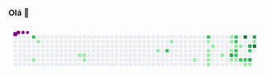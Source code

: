 ### Olá 👋

<!--
**WendellAngello/WendellAngello** is a ✨ _special_ ✨ repository because its `README.md` (this file) appears on your GitHub profile.

- 🌱 Estudando Java
- 📫 e-mail: wendellvangelo@gmail.com

<div style="display: inline_block"><br>
  <img align="center" alt="Rafa-Js" height="30" width="40" src="https://raw.githubusercontent.com/devicons/devicon/master/icons/javascript/javascript-plain.svg">
  <img align="center" alt="Rafa-HTML" height="30" width="40" src="https://raw.githubusercontent.com/devicons/devicon/master/icons/html5/html5-original.svg">
  <img align="center" alt="Rafa-CSS" height="30" width="40" src="https://raw.githubusercontent.com/devicons/devicon/master/icons/css3/css3-original.svg">
  <img align="right" alt="Rafa-pic" height="150" style="border-radius:50px;" src="https://media.discordapp.net/attachments/639956127056134178/890373478988013628/Publicacoes_Instagram_1_1.png?width=676&height=676">
</div>


<div> 
  <a href="https://instagram.com/rafaballerini" target="_blank"><img src="https://img.shields.io/badge/-Instagram-%23E4405F?style=for-the-badge&logo=instagram&logoColor=white" target="_blank"></a>
 <a href="https://discord.gg/wagxzStdcR" target="_blank"><img src="https://img.shields.io/badge/Discord-7289DA?style=for-the-badge&logo=discord&logoColor=white" target="_blank"></a> 
  <a href = "mailto:contatorafaballerini@gmail.com"><img src="https://img.shields.io/badge/-Gmail-%23333?style=for-the-badge&logo=gmail&logoColor=white" target="_blank"></a>
  <a href="https://www.linkedin.com/in/rafaella-ballerini-45875016a" target="_blank"><img src="https://img.shields.io/badge/-LinkedIn-%230077B5?style=for-the-badge&logo=linkedin&logoColor=white" target="_blank"></a> 
  </div>
  
-->

<svg viewBox="-16 -32 880 192" width="880" height="192" xmlns="http://www.w3.org/2000/svg"><desc>Generated with https://github.com/Platane/snk</desc><style>@keyframes c0{58.35%{fill:var(--c2)}58.37%,to{fill:var(--ce)}}@keyframes c1{4.09%{fill:var(--c1)}4.11%,to{fill:var(--ce)}}@keyframes c2{2.38%{fill:var(--c1)}2.4%,to{fill:var(--ce)}}@keyframes c3{8.52%{fill:var(--c1)}8.54%,to{fill:var(--ce)}}@keyframes c4{8.18%{fill:var(--c1)}8.2%,to{fill:var(--ce)}}@keyframes c5{7.84%{fill:var(--c1)}7.86%,to{fill:var(--ce)}}@keyframes c6{14.67%{fill:var(--c1)}14.69%,to{fill:var(--ce)}}@keyframes c7{47.43%{fill:var(--c2)}47.45%,to{fill:var(--ce)}}@keyframes c8{16.37%{fill:var(--c1)}16.39%,to{fill:var(--ce)}}@keyframes c9{22.86%{fill:var(--c1)}22.88%,to{fill:var(--ce)}}@keyframes ca{43.33%{fill:var(--c2)}43.35%,to{fill:var(--ce)}}@keyframes cb{19.1%{fill:var(--c1)}19.12%,to{fill:var(--ce)}}@keyframes cc{20.47%{fill:var(--c1)}20.49%,to{fill:var(--ce)}}@keyframes cd{20.81%{fill:var(--c1)}20.83%,to{fill:var(--ce)}}@keyframes ce{21.15%{fill:var(--c1)}21.17%,to{fill:var(--ce)}}@keyframes cf{21.49%{fill:var(--c1)}21.51%,to{fill:var(--ce)}}@keyframes cg{19.79%{fill:var(--c1)}19.81%,to{fill:var(--ce)}}@keyframes ch{25.25%{fill:var(--c1)}25.27%,to{fill:var(--ce)}}@keyframes ci{35.48%{fill:var(--c1)}35.5%,to{fill:var(--ce)}}@keyframes cj{35.14%{fill:var(--c1)}35.16%,to{fill:var(--ce)}}@keyframes ck{26.27%{fill:var(--c1)}26.29%,to{fill:var(--ce)}}@keyframes cl{74.39%{fill:var(--c3)}74.41%,to{fill:var(--ce)}}@keyframes cm{33.1%{fill:var(--c1)}33.12%,to{fill:var(--ce)}}@keyframes cn{35.83%{fill:var(--c2)}35.85%,to{fill:var(--ce)}}@keyframes co{36.17%{fill:var(--c2)}36.19%,to{fill:var(--ce)}}@keyframes cp{26.95%{fill:var(--c1)}26.97%,to{fill:var(--ce)}}@keyframes cq{36.85%{fill:var(--c2)}36.87%,to{fill:var(--ce)}}@keyframes cr{37.19%{fill:var(--c2)}37.21%,to{fill:var(--ce)}}@keyframes cs{32.75%{fill:var(--c1)}32.77%,to{fill:var(--ce)}}@keyframes ct{27.29%{fill:var(--c1)}27.31%,to{fill:var(--ce)}}@keyframes cu{37.87%{fill:var(--c2)}37.89%,to{fill:var(--ce)}}@keyframes cv{79.51%{fill:var(--c4)}79.53%,to{fill:var(--ce)}}@keyframes cw{38.22%{fill:var(--c2)}38.24%,to{fill:var(--ce)}}@keyframes cx{31.73%{fill:var(--c1)}31.75%,to{fill:var(--ce)}}@keyframes cy{77.81%{fill:var(--c3)}77.83%,to{fill:var(--ce)}}@keyframes cz{39.24%{fill:var(--c2)}39.26%,to{fill:var(--ce)}}@keyframes c10{76.1%{fill:var(--c3)}76.12%,to{fill:var(--ce)}}@keyframes c11{31.39%{fill:var(--c1)}31.41%,to{fill:var(--ce)}}@keyframes c12{78.83%{fill:var(--c3)}78.85%,to{fill:var(--ce)}}@keyframes c13{28.66%{fill:var(--c1)}28.68%,to{fill:var(--ce)}}@keyframes c14{80.88%{fill:var(--c4)}80.9%,to{fill:var(--ce)}}@keyframes u0{2.38%{transform:scale(0,1)}2.4%,4.09%{transform:scale(.04,1)}4.11%,7.84%{transform:scale(.08,1)}7.86%,8.18%{transform:scale(.12,1)}8.2%,8.52%{transform:scale(.16,1)}14.67%,8.54%{transform:scale(.2,1)}14.69%,16.37%{transform:scale(.24,1)}16.39%,19.1%{transform:scale(.28,1)}19.12%,19.79%{transform:scale(.32,1)}19.81%,20.47%{transform:scale(.36,1)}20.49%,20.81%{transform:scale(.4,1)}20.83%,21.15%{transform:scale(.44,1)}21.17%,21.49%{transform:scale(.48,1)}21.51%,22.86%{transform:scale(.52,1)}22.88%,25.25%{transform:scale(.56,1)}25.27%,26.27%{transform:scale(.6,1)}26.29%,26.95%{transform:scale(.64,1)}26.97%,27.29%{transform:scale(.68,1)}27.31%,28.66%{transform:scale(.72,1)}28.68%,31.39%{transform:scale(.76,1)}31.41%,31.73%{transform:scale(.8,1)}31.75%,32.75%{transform:scale(.84,1)}32.77%,33.1%{transform:scale(.88,1)}33.12%,35.14%{transform:scale(.92,1)}35.16%,35.48%{transform:scale(.96,1)}35.5%,to{transform:scale(1,1)}}@keyframes u1{35.83%{transform:scale(0,1)}35.85%,36.17%{transform:scale(.1,1)}36.19%,36.85%{transform:scale(.2,1)}36.87%,37.19%{transform:scale(.3,1)}37.21%,37.87%{transform:scale(.4,1)}37.89%,38.22%{transform:scale(.5,1)}38.24%,39.24%{transform:scale(.6,1)}39.26%,43.33%{transform:scale(.7,1)}43.35%,47.43%{transform:scale(.8,1)}47.45%,58.35%{transform:scale(.9,1)}58.37%,to{transform:scale(1,1)}}@keyframes u2{74.39%{transform:scale(0,1)}74.41%,76.1%{transform:scale(.25,1)}76.12%,77.81%{transform:scale(.5,1)}77.83%,78.83%{transform:scale(.75,1)}78.85%,to{transform:scale(1,1)}}@keyframes u3{79.51%{transform:scale(0,1)}79.53%,80.88%{transform:scale(.5,1)}80.9%,to{transform:scale(1,1)}}@keyframes s0{0%,99.66%{transform:translate(0,-16px)}.34%{transform:translate(0,0)}1.37%{transform:translate(48px,0)}1.71%{transform:translate(48px,16px)}2.39%,97.27%{transform:translate(80px,16px)}2.73%{transform:translate(80px,32px)}3.07%{transform:translate(64px,32px)}4.1%{transform:translate(64px,80px)}7.85%{transform:translate(240px,80px)}8.19%{transform:translate(240px,64px)}8.53%{transform:translate(224px,64px)}8.87%{transform:translate(224px,48px)}15.02%,47.78%{transform:translate(512px,48px)}15.36%{transform:translate(512px,32px)}16.04%{transform:translate(544px,32px)}16.38%{transform:translate(544px,16px)}19.45%{transform:translate(688px,16px)}19.8%{transform:translate(688px,32px)}20.14%{transform:translate(672px,32px)}21.5%{transform:translate(672px,96px)}21.84%{transform:translate(656px,96px)}22.18%{transform:translate(656px,80px)}22.87%{transform:translate(624px,80px)}23.21%{transform:translate(624px,64px)}25.6%{transform:translate(736px,64px)}25.94%,34.13%{transform:translate(736px,48px)}26.28%,34.47%{transform:translate(752px,48px)}26.62%{transform:translate(752px,32px)}27.65%{transform:translate(800px,32px)}27.99%,40.27%,79.86%{transform:translate(800px,16px)}29.01%{transform:translate(848px,16px)}29.69%{transform:translate(848px,48px)}30.03%,77.13%{transform:translate(832px,48px)}31.06%{transform:translate(832px,96px)}32.42%{transform:translate(768px,96px)}32.76%{transform:translate(768px,80px)}33.45%{transform:translate(736px,80px)}35.49%{transform:translate(752px,0)}35.84%{transform:translate(768px,0)}37.2%{transform:translate(768px,64px)}37.54%{transform:translate(784px,64px)}37.88%{transform:translate(784px,80px)}38.23%{transform:translate(800px,80px)}38.57%{transform:translate(800px,64px)}38.91%,75.77%{transform:translate(816px,64px)}39.25%,77.47%{transform:translate(816px,48px)}39.59%{transform:translate(800px,48px)}40.61%{transform:translate(784px,16px)}40.96%{transform:translate(784px,0)}46.42%{transform:translate(528px,0)}47.44%{transform:translate(528px,48px)}48.81%{transform:translate(512px,0)}58.36%,97.95%{transform:translate(64px,0)}58.7%{transform:translate(64px,16px)}73.38%{transform:translate(752px,16px)}74.4%{transform:translate(752px,64px)}76.11%{transform:translate(816px,80px)}76.45%{transform:translate(832px,80px)}78.16%{transform:translate(816px,16px)}78.5%,80.55%{transform:translate(832px,16px)}78.84%{transform:translate(832px,0)}79.52%{transform:translate(800px,0)}80.89%{transform:translate(832px,32px)}95.22%{transform:translate(160px,32px)}95.56%{transform:translate(160px,16px)}97.61%{transform:translate(80px,0)}98.29%{transform:translate(64px,-16px)}}@keyframes s1{0%,99.66%{transform:translate(16px,-16px)}.34%{transform:translate(0,-16px)}.68%{transform:translate(0,0)}1.71%{transform:translate(48px,0)}2.05%{transform:translate(48px,16px)}2.73%,97.61%{transform:translate(80px,16px)}3.07%{transform:translate(80px,32px)}3.41%{transform:translate(64px,32px)}4.44%{transform:translate(64px,80px)}8.19%{transform:translate(240px,80px)}8.53%{transform:translate(240px,64px)}8.87%{transform:translate(224px,64px)}9.22%{transform:translate(224px,48px)}15.36%,48.12%{transform:translate(512px,48px)}15.7%{transform:translate(512px,32px)}16.38%{transform:translate(544px,32px)}16.72%{transform:translate(544px,16px)}19.8%{transform:translate(688px,16px)}20.14%{transform:translate(688px,32px)}20.48%{transform:translate(672px,32px)}21.84%{transform:translate(672px,96px)}22.18%{transform:translate(656px,96px)}22.53%{transform:translate(656px,80px)}23.21%{transform:translate(624px,80px)}23.55%{transform:translate(624px,64px)}25.94%{transform:translate(736px,64px)}26.28%,34.47%{transform:translate(736px,48px)}26.62%,34.81%{transform:translate(752px,48px)}26.96%{transform:translate(752px,32px)}27.99%{transform:translate(800px,32px)}28.33%,40.61%,80.2%{transform:translate(800px,16px)}29.35%{transform:translate(848px,16px)}30.03%{transform:translate(848px,48px)}30.38%,77.47%{transform:translate(832px,48px)}31.4%{transform:translate(832px,96px)}32.76%{transform:translate(768px,96px)}33.11%{transform:translate(768px,80px)}33.79%{transform:translate(736px,80px)}35.84%{transform:translate(752px,0)}36.18%{transform:translate(768px,0)}37.54%{transform:translate(768px,64px)}37.88%{transform:translate(784px,64px)}38.23%{transform:translate(784px,80px)}38.57%{transform:translate(800px,80px)}38.91%{transform:translate(800px,64px)}39.25%,76.11%{transform:translate(816px,64px)}39.59%,77.82%{transform:translate(816px,48px)}39.93%{transform:translate(800px,48px)}40.96%{transform:translate(784px,16px)}41.3%{transform:translate(784px,0)}46.76%{transform:translate(528px,0)}47.78%{transform:translate(528px,48px)}49.15%{transform:translate(512px,0)}58.7%,98.29%{transform:translate(64px,0)}59.04%{transform:translate(64px,16px)}73.72%{transform:translate(752px,16px)}74.74%{transform:translate(752px,64px)}76.45%{transform:translate(816px,80px)}76.79%{transform:translate(832px,80px)}78.5%{transform:translate(816px,16px)}78.84%,80.89%{transform:translate(832px,16px)}79.18%{transform:translate(832px,0)}79.86%{transform:translate(800px,0)}81.23%{transform:translate(832px,32px)}95.56%{transform:translate(160px,32px)}95.9%{transform:translate(160px,16px)}97.95%{transform:translate(80px,0)}98.63%{transform:translate(64px,-16px)}}@keyframes s2{0%,99.66%{transform:translate(32px,-16px)}.68%{transform:translate(0,-16px)}1.02%{transform:translate(0,0)}2.05%{transform:translate(48px,0)}2.39%{transform:translate(48px,16px)}3.07%,97.95%{transform:translate(80px,16px)}3.41%{transform:translate(80px,32px)}3.75%{transform:translate(64px,32px)}4.78%{transform:translate(64px,80px)}8.53%{transform:translate(240px,80px)}8.87%{transform:translate(240px,64px)}9.22%{transform:translate(224px,64px)}9.56%{transform:translate(224px,48px)}15.7%,48.46%{transform:translate(512px,48px)}16.04%{transform:translate(512px,32px)}16.72%{transform:translate(544px,32px)}17.06%{transform:translate(544px,16px)}20.14%{transform:translate(688px,16px)}20.48%{transform:translate(688px,32px)}20.82%{transform:translate(672px,32px)}22.18%{transform:translate(672px,96px)}22.53%{transform:translate(656px,96px)}22.87%{transform:translate(656px,80px)}23.55%{transform:translate(624px,80px)}23.89%{transform:translate(624px,64px)}26.28%{transform:translate(736px,64px)}26.62%,34.81%{transform:translate(736px,48px)}26.96%,35.15%{transform:translate(752px,48px)}27.3%{transform:translate(752px,32px)}28.33%{transform:translate(800px,32px)}28.67%,40.96%,80.55%{transform:translate(800px,16px)}29.69%{transform:translate(848px,16px)}30.38%{transform:translate(848px,48px)}30.72%,77.82%{transform:translate(832px,48px)}31.74%{transform:translate(832px,96px)}33.11%{transform:translate(768px,96px)}33.45%{transform:translate(768px,80px)}34.13%{transform:translate(736px,80px)}36.18%{transform:translate(752px,0)}36.52%{transform:translate(768px,0)}37.88%{transform:translate(768px,64px)}38.23%{transform:translate(784px,64px)}38.57%{transform:translate(784px,80px)}38.91%{transform:translate(800px,80px)}39.25%{transform:translate(800px,64px)}39.59%,76.45%{transform:translate(816px,64px)}39.93%,78.16%{transform:translate(816px,48px)}40.27%{transform:translate(800px,48px)}41.3%{transform:translate(784px,16px)}41.64%{transform:translate(784px,0)}47.1%{transform:translate(528px,0)}48.12%{transform:translate(528px,48px)}49.49%{transform:translate(512px,0)}59.04%,98.63%{transform:translate(64px,0)}59.39%{transform:translate(64px,16px)}74.06%{transform:translate(752px,16px)}75.09%{transform:translate(752px,64px)}76.79%{transform:translate(816px,80px)}77.13%{transform:translate(832px,80px)}78.84%{transform:translate(816px,16px)}79.18%,81.23%{transform:translate(832px,16px)}79.52%{transform:translate(832px,0)}80.2%{transform:translate(800px,0)}81.57%{transform:translate(832px,32px)}95.9%{transform:translate(160px,32px)}96.25%{transform:translate(160px,16px)}98.29%{transform:translate(80px,0)}98.98%{transform:translate(64px,-16px)}}@keyframes s3{0%,99.66%{transform:translate(48px,-16px)}1.02%{transform:translate(0,-16px)}1.37%{transform:translate(0,0)}2.39%{transform:translate(48px,0)}2.73%{transform:translate(48px,16px)}3.41%,98.29%{transform:translate(80px,16px)}3.75%{transform:translate(80px,32px)}4.1%{transform:translate(64px,32px)}5.12%{transform:translate(64px,80px)}8.87%{transform:translate(240px,80px)}9.22%{transform:translate(240px,64px)}9.56%{transform:translate(224px,64px)}9.9%{transform:translate(224px,48px)}16.04%,48.81%{transform:translate(512px,48px)}16.38%{transform:translate(512px,32px)}17.06%{transform:translate(544px,32px)}17.41%{transform:translate(544px,16px)}20.48%{transform:translate(688px,16px)}20.82%{transform:translate(688px,32px)}21.16%{transform:translate(672px,32px)}22.53%{transform:translate(672px,96px)}22.87%{transform:translate(656px,96px)}23.21%{transform:translate(656px,80px)}23.89%{transform:translate(624px,80px)}24.23%{transform:translate(624px,64px)}26.62%{transform:translate(736px,64px)}26.96%,35.15%{transform:translate(736px,48px)}27.3%,35.49%{transform:translate(752px,48px)}27.65%{transform:translate(752px,32px)}28.67%{transform:translate(800px,32px)}29.01%,41.3%,80.89%{transform:translate(800px,16px)}30.03%{transform:translate(848px,16px)}30.72%{transform:translate(848px,48px)}31.06%,78.16%{transform:translate(832px,48px)}32.08%{transform:translate(832px,96px)}33.45%{transform:translate(768px,96px)}33.79%{transform:translate(768px,80px)}34.47%{transform:translate(736px,80px)}36.52%{transform:translate(752px,0)}36.86%{transform:translate(768px,0)}38.23%{transform:translate(768px,64px)}38.57%{transform:translate(784px,64px)}38.91%{transform:translate(784px,80px)}39.25%{transform:translate(800px,80px)}39.59%{transform:translate(800px,64px)}39.93%,76.79%{transform:translate(816px,64px)}40.27%,78.5%{transform:translate(816px,48px)}40.61%{transform:translate(800px,48px)}41.64%{transform:translate(784px,16px)}41.98%{transform:translate(784px,0)}47.44%{transform:translate(528px,0)}48.46%{transform:translate(528px,48px)}49.83%{transform:translate(512px,0)}59.39%,98.98%{transform:translate(64px,0)}59.73%{transform:translate(64px,16px)}74.4%{transform:translate(752px,16px)}75.43%{transform:translate(752px,64px)}77.13%{transform:translate(816px,80px)}77.47%{transform:translate(832px,80px)}79.18%{transform:translate(816px,16px)}79.52%,81.57%{transform:translate(832px,16px)}79.86%{transform:translate(832px,0)}80.55%{transform:translate(800px,0)}81.91%{transform:translate(832px,32px)}96.25%{transform:translate(160px,32px)}96.59%{transform:translate(160px,16px)}98.63%{transform:translate(80px,0)}99.32%{transform:translate(64px,-16px)}}:root{--cb:#1b1f230a;--cs:purple;--ce:#ebedf0;--c0:#ebedf0;--c1:#9be9a8;--c2:#40c463;--c3:#30a14e;--c4:#216e39}@media (prefers-color-scheme:dark){:root{--cb:#1b1f230a;--cs:purple;--ce:#161b22;--c1:#01311f;--c2:#034525;--c3:#0f6d31;--c4:#00c647}}.c{shape-rendering:geometricPrecision;fill:var(--ce);stroke-width:1px;stroke:var(--cb);animation:none 29300ms linear infinite}.c.c0{fill:var(--c2);animation-name:c0}.c.c1,.c.c2,.c.c3{fill:var(--c1);animation-name:c1}.c.c2,.c.c3{animation-name:c2}.c.c3{animation-name:c3}.c.c4,.c.c5,.c.c6{fill:var(--c1);animation-name:c4}.c.c5,.c.c6{animation-name:c5}.c.c6{animation-name:c6}.c.c7{fill:var(--c2);animation-name:c7}.c.c8,.c.c9{fill:var(--c1);animation-name:c8}.c.c9{animation-name:c9}.c.ca{fill:var(--c2);animation-name:ca}.c.cb{fill:var(--c1);animation-name:cb}.c.cc,.c.cd,.c.ce{fill:var(--c1);animation-name:cc}.c.cd,.c.ce{animation-name:cd}.c.ce{animation-name:ce}.c.cf,.c.cg,.c.ch{fill:var(--c1);animation-name:cf}.c.cg,.c.ch{animation-name:cg}.c.ch{animation-name:ch}.c.ci,.c.cj,.c.ck{fill:var(--c1);animation-name:ci}.c.cj,.c.ck{animation-name:cj}.c.ck{animation-name:ck}.c.cl{fill:var(--c3);animation-name:cl}.c.cm{fill:var(--c1);animation-name:cm}.c.cn,.c.co{fill:var(--c2);animation-name:cn}.c.co{animation-name:co}.c.cp{fill:var(--c1);animation-name:cp}.c.cq,.c.cr{fill:var(--c2);animation-name:cq}.c.cr{animation-name:cr}.c.cs,.c.ct{fill:var(--c1);animation-name:cs}.c.ct{animation-name:ct}.c.cu{fill:var(--c2);animation-name:cu}.c.cv{fill:var(--c4);animation-name:cv}.c.cw{fill:var(--c2);animation-name:cw}.c.cx{fill:var(--c1);animation-name:cx}.c.cy{fill:var(--c3);animation-name:cy}.c.cz{fill:var(--c2);animation-name:cz}.c.c10{fill:var(--c3);animation-name:c10}.c.c11{fill:var(--c1);animation-name:c11}.c.c12{fill:var(--c3);animation-name:c12}.c.c13{fill:var(--c1);animation-name:c13}.c.c14{fill:var(--c4);animation-name:c14}.s,.u{animation:none linear 29300ms infinite}.u,.u.u0{transform-origin:0 0}.u{transform:scale(0,1)}.u.u0{fill:var(--c1);animation-name:u0}.u.u1{fill:var(--c2);animation-name:u1;transform-origin:517.1px 0}.u.u2{fill:var(--c3);animation-name:u2;transform-origin:723.9px 0}.u.u3{fill:var(--c4);animation-name:u3;transform-origin:806.6px 0}.s{shape-rendering:geometricPrecision;fill:var(--cs)}.s.s0{transform:translate(0,-16px);animation-name:s0}.s.s1{transform:translate(16px,-16px);animation-name:s1}.s.s2{transform:translate(32px,-16px);animation-name:s2}.s.s3{transform:translate(48px,-16px);animation-name:s3}</style><rect class="c" x="2" y="2" rx="2" ry="2" width="12" height="12"/><rect class="c" x="2" y="18" rx="2" ry="2" width="12" height="12"/><rect class="c" x="2" y="34" rx="2" ry="2" width="12" height="12"/><rect class="c" x="2" y="50" rx="2" ry="2" width="12" height="12"/><rect class="c" x="2" y="66" rx="2" ry="2" width="12" height="12"/><rect class="c" x="2" y="82" rx="2" ry="2" width="12" height="12"/><rect class="c" x="2" y="98" rx="2" ry="2" width="12" height="12"/><rect class="c" x="18" y="2" rx="2" ry="2" width="12" height="12"/><rect class="c" x="18" y="18" rx="2" ry="2" width="12" height="12"/><rect class="c" x="18" y="34" rx="2" ry="2" width="12" height="12"/><rect class="c" x="18" y="50" rx="2" ry="2" width="12" height="12"/><rect class="c" x="18" y="66" rx="2" ry="2" width="12" height="12"/><rect class="c" x="18" y="82" rx="2" ry="2" width="12" height="12"/><rect class="c" x="18" y="98" rx="2" ry="2" width="12" height="12"/><rect class="c" x="34" y="2" rx="2" ry="2" width="12" height="12"/><rect class="c" x="34" y="18" rx="2" ry="2" width="12" height="12"/><rect class="c" x="34" y="34" rx="2" ry="2" width="12" height="12"/><rect class="c" x="34" y="50" rx="2" ry="2" width="12" height="12"/><rect class="c" x="34" y="66" rx="2" ry="2" width="12" height="12"/><rect class="c" x="34" y="82" rx="2" ry="2" width="12" height="12"/><rect class="c" x="34" y="98" rx="2" ry="2" width="12" height="12"/><rect class="c" x="50" y="2" rx="2" ry="2" width="12" height="12"/><rect class="c" x="50" y="18" rx="2" ry="2" width="12" height="12"/><rect class="c" x="50" y="34" rx="2" ry="2" width="12" height="12"/><rect class="c" x="50" y="50" rx="2" ry="2" width="12" height="12"/><rect class="c" x="50" y="66" rx="2" ry="2" width="12" height="12"/><rect class="c" x="50" y="82" rx="2" ry="2" width="12" height="12"/><rect class="c" x="50" y="98" rx="2" ry="2" width="12" height="12"/><rect class="c c0" x="66" y="2" rx="2" ry="2" width="12" height="12"/><rect class="c" x="66" y="18" rx="2" ry="2" width="12" height="12"/><rect class="c" x="66" y="34" rx="2" ry="2" width="12" height="12"/><rect class="c" x="66" y="50" rx="2" ry="2" width="12" height="12"/><rect class="c" x="66" y="66" rx="2" ry="2" width="12" height="12"/><rect class="c c1" x="66" y="82" rx="2" ry="2" width="12" height="12"/><rect class="c" x="66" y="98" rx="2" ry="2" width="12" height="12"/><rect class="c" x="82" y="2" rx="2" ry="2" width="12" height="12"/><rect class="c c2" x="82" y="18" rx="2" ry="2" width="12" height="12"/><rect class="c" x="82" y="34" rx="2" ry="2" width="12" height="12"/><rect class="c" x="82" y="50" rx="2" ry="2" width="12" height="12"/><rect class="c" x="82" y="66" rx="2" ry="2" width="12" height="12"/><rect class="c" x="82" y="82" rx="2" ry="2" width="12" height="12"/><rect class="c" x="82" y="98" rx="2" ry="2" width="12" height="12"/><rect class="c" x="98" y="2" rx="2" ry="2" width="12" height="12"/><rect class="c" x="98" y="18" rx="2" ry="2" width="12" height="12"/><rect class="c" x="98" y="34" rx="2" ry="2" width="12" height="12"/><rect class="c" x="98" y="50" rx="2" ry="2" width="12" height="12"/><rect class="c" x="98" y="66" rx="2" ry="2" width="12" height="12"/><rect class="c" x="98" y="82" rx="2" ry="2" width="12" height="12"/><rect class="c" x="98" y="98" rx="2" ry="2" width="12" height="12"/><rect class="c" x="114" y="2" rx="2" ry="2" width="12" height="12"/><rect class="c" x="114" y="18" rx="2" ry="2" width="12" height="12"/><rect class="c" x="114" y="34" rx="2" ry="2" width="12" height="12"/><rect class="c" x="114" y="50" rx="2" ry="2" width="12" height="12"/><rect class="c" x="114" y="66" rx="2" ry="2" width="12" height="12"/><rect class="c" x="114" y="82" rx="2" ry="2" width="12" height="12"/><rect class="c" x="114" y="98" rx="2" ry="2" width="12" height="12"/><rect class="c" x="130" y="2" rx="2" ry="2" width="12" height="12"/><rect class="c" x="130" y="18" rx="2" ry="2" width="12" height="12"/><rect class="c" x="130" y="34" rx="2" ry="2" width="12" height="12"/><rect class="c" x="130" y="50" rx="2" ry="2" width="12" height="12"/><rect class="c" x="130" y="66" rx="2" ry="2" width="12" height="12"/><rect class="c" x="130" y="82" rx="2" ry="2" width="12" height="12"/><rect class="c" x="130" y="98" rx="2" ry="2" width="12" height="12"/><rect class="c" x="146" y="2" rx="2" ry="2" width="12" height="12"/><rect class="c" x="146" y="18" rx="2" ry="2" width="12" height="12"/><rect class="c" x="146" y="34" rx="2" ry="2" width="12" height="12"/><rect class="c" x="146" y="50" rx="2" ry="2" width="12" height="12"/><rect class="c" x="146" y="66" rx="2" ry="2" width="12" height="12"/><rect class="c" x="146" y="82" rx="2" ry="2" width="12" height="12"/><rect class="c" x="146" y="98" rx="2" ry="2" width="12" height="12"/><rect class="c" x="162" y="2" rx="2" ry="2" width="12" height="12"/><rect class="c" x="162" y="18" rx="2" ry="2" width="12" height="12"/><rect class="c" x="162" y="34" rx="2" ry="2" width="12" height="12"/><rect class="c" x="162" y="50" rx="2" ry="2" width="12" height="12"/><rect class="c" x="162" y="66" rx="2" ry="2" width="12" height="12"/><rect class="c" x="162" y="82" rx="2" ry="2" width="12" height="12"/><rect class="c" x="162" y="98" rx="2" ry="2" width="12" height="12"/><rect class="c" x="178" y="2" rx="2" ry="2" width="12" height="12"/><rect class="c" x="178" y="18" rx="2" ry="2" width="12" height="12"/><rect class="c" x="178" y="34" rx="2" ry="2" width="12" height="12"/><rect class="c" x="178" y="50" rx="2" ry="2" width="12" height="12"/><rect class="c" x="178" y="66" rx="2" ry="2" width="12" height="12"/><rect class="c" x="178" y="82" rx="2" ry="2" width="12" height="12"/><rect class="c" x="178" y="98" rx="2" ry="2" width="12" height="12"/><rect class="c" x="194" y="2" rx="2" ry="2" width="12" height="12"/><rect class="c" x="194" y="18" rx="2" ry="2" width="12" height="12"/><rect class="c" x="194" y="34" rx="2" ry="2" width="12" height="12"/><rect class="c" x="194" y="50" rx="2" ry="2" width="12" height="12"/><rect class="c" x="194" y="66" rx="2" ry="2" width="12" height="12"/><rect class="c" x="194" y="82" rx="2" ry="2" width="12" height="12"/><rect class="c" x="194" y="98" rx="2" ry="2" width="12" height="12"/><rect class="c" x="210" y="2" rx="2" ry="2" width="12" height="12"/><rect class="c" x="210" y="18" rx="2" ry="2" width="12" height="12"/><rect class="c" x="210" y="34" rx="2" ry="2" width="12" height="12"/><rect class="c" x="210" y="50" rx="2" ry="2" width="12" height="12"/><rect class="c" x="210" y="66" rx="2" ry="2" width="12" height="12"/><rect class="c" x="210" y="82" rx="2" ry="2" width="12" height="12"/><rect class="c" x="210" y="98" rx="2" ry="2" width="12" height="12"/><rect class="c" x="226" y="2" rx="2" ry="2" width="12" height="12"/><rect class="c" x="226" y="18" rx="2" ry="2" width="12" height="12"/><rect class="c" x="226" y="34" rx="2" ry="2" width="12" height="12"/><rect class="c" x="226" y="50" rx="2" ry="2" width="12" height="12"/><rect class="c c3" x="226" y="66" rx="2" ry="2" width="12" height="12"/><rect class="c" x="226" y="82" rx="2" ry="2" width="12" height="12"/><rect class="c" x="226" y="98" rx="2" ry="2" width="12" height="12"/><rect class="c" x="242" y="2" rx="2" ry="2" width="12" height="12"/><rect class="c" x="242" y="18" rx="2" ry="2" width="12" height="12"/><rect class="c" x="242" y="34" rx="2" ry="2" width="12" height="12"/><rect class="c" x="242" y="50" rx="2" ry="2" width="12" height="12"/><rect class="c c4" x="242" y="66" rx="2" ry="2" width="12" height="12"/><rect class="c c5" x="242" y="82" rx="2" ry="2" width="12" height="12"/><rect class="c" x="242" y="98" rx="2" ry="2" width="12" height="12"/><rect class="c" x="258" y="2" rx="2" ry="2" width="12" height="12"/><rect class="c" x="258" y="18" rx="2" ry="2" width="12" height="12"/><rect class="c" x="258" y="34" rx="2" ry="2" width="12" height="12"/><rect class="c" x="258" y="50" rx="2" ry="2" width="12" height="12"/><rect class="c" x="258" y="66" rx="2" ry="2" width="12" height="12"/><rect class="c" x="258" y="82" rx="2" ry="2" width="12" height="12"/><rect class="c" x="258" y="98" rx="2" ry="2" width="12" height="12"/><rect class="c" x="274" y="2" rx="2" ry="2" width="12" height="12"/><rect class="c" x="274" y="18" rx="2" ry="2" width="12" height="12"/><rect class="c" x="274" y="34" rx="2" ry="2" width="12" height="12"/><rect class="c" x="274" y="50" rx="2" ry="2" width="12" height="12"/><rect class="c" x="274" y="66" rx="2" ry="2" width="12" height="12"/><rect class="c" x="274" y="82" rx="2" ry="2" width="12" height="12"/><rect class="c" x="274" y="98" rx="2" ry="2" width="12" height="12"/><rect class="c" x="290" y="2" rx="2" ry="2" width="12" height="12"/><rect class="c" x="290" y="18" rx="2" ry="2" width="12" height="12"/><rect class="c" x="290" y="34" rx="2" ry="2" width="12" height="12"/><rect class="c" x="290" y="50" rx="2" ry="2" width="12" height="12"/><rect class="c" x="290" y="66" rx="2" ry="2" width="12" height="12"/><rect class="c" x="290" y="82" rx="2" ry="2" width="12" height="12"/><rect class="c" x="290" y="98" rx="2" ry="2" width="12" height="12"/><rect class="c" x="306" y="2" rx="2" ry="2" width="12" height="12"/><rect class="c" x="306" y="18" rx="2" ry="2" width="12" height="12"/><rect class="c" x="306" y="34" rx="2" ry="2" width="12" height="12"/><rect class="c" x="306" y="50" rx="2" ry="2" width="12" height="12"/><rect class="c" x="306" y="66" rx="2" ry="2" width="12" height="12"/><rect class="c" x="306" y="82" rx="2" ry="2" width="12" height="12"/><rect class="c" x="306" y="98" rx="2" ry="2" width="12" height="12"/><rect class="c" x="322" y="2" rx="2" ry="2" width="12" height="12"/><rect class="c" x="322" y="18" rx="2" ry="2" width="12" height="12"/><rect class="c" x="322" y="34" rx="2" ry="2" width="12" height="12"/><rect class="c" x="322" y="50" rx="2" ry="2" width="12" height="12"/><rect class="c" x="322" y="66" rx="2" ry="2" width="12" height="12"/><rect class="c" x="322" y="82" rx="2" ry="2" width="12" height="12"/><rect class="c" x="322" y="98" rx="2" ry="2" width="12" height="12"/><rect class="c" x="338" y="2" rx="2" ry="2" width="12" height="12"/><rect class="c" x="338" y="18" rx="2" ry="2" width="12" height="12"/><rect class="c" x="338" y="34" rx="2" ry="2" width="12" height="12"/><rect class="c" x="338" y="50" rx="2" ry="2" width="12" height="12"/><rect class="c" x="338" y="66" rx="2" ry="2" width="12" height="12"/><rect class="c" x="338" y="82" rx="2" ry="2" width="12" height="12"/><rect class="c" x="338" y="98" rx="2" ry="2" width="12" height="12"/><rect class="c" x="354" y="2" rx="2" ry="2" width="12" height="12"/><rect class="c" x="354" y="18" rx="2" ry="2" width="12" height="12"/><rect class="c" x="354" y="34" rx="2" ry="2" width="12" height="12"/><rect class="c" x="354" y="50" rx="2" ry="2" width="12" height="12"/><rect class="c" x="354" y="66" rx="2" ry="2" width="12" height="12"/><rect class="c" x="354" y="82" rx="2" ry="2" width="12" height="12"/><rect class="c" x="354" y="98" rx="2" ry="2" width="12" height="12"/><rect class="c" x="370" y="2" rx="2" ry="2" width="12" height="12"/><rect class="c" x="370" y="18" rx="2" ry="2" width="12" height="12"/><rect class="c" x="370" y="34" rx="2" ry="2" width="12" height="12"/><rect class="c" x="370" y="50" rx="2" ry="2" width="12" height="12"/><rect class="c" x="370" y="66" rx="2" ry="2" width="12" height="12"/><rect class="c" x="370" y="82" rx="2" ry="2" width="12" height="12"/><rect class="c" x="370" y="98" rx="2" ry="2" width="12" height="12"/><rect class="c" x="386" y="2" rx="2" ry="2" width="12" height="12"/><rect class="c" x="386" y="18" rx="2" ry="2" width="12" height="12"/><rect class="c" x="386" y="34" rx="2" ry="2" width="12" height="12"/><rect class="c" x="386" y="50" rx="2" ry="2" width="12" height="12"/><rect class="c" x="386" y="66" rx="2" ry="2" width="12" height="12"/><rect class="c" x="386" y="82" rx="2" ry="2" width="12" height="12"/><rect class="c" x="386" y="98" rx="2" ry="2" width="12" height="12"/><rect class="c" x="402" y="2" rx="2" ry="2" width="12" height="12"/><rect class="c" x="402" y="18" rx="2" ry="2" width="12" height="12"/><rect class="c" x="402" y="34" rx="2" ry="2" width="12" height="12"/><rect class="c" x="402" y="50" rx="2" ry="2" width="12" height="12"/><rect class="c" x="402" y="66" rx="2" ry="2" width="12" height="12"/><rect class="c" x="402" y="82" rx="2" ry="2" width="12" height="12"/><rect class="c" x="402" y="98" rx="2" ry="2" width="12" height="12"/><rect class="c" x="418" y="2" rx="2" ry="2" width="12" height="12"/><rect class="c" x="418" y="18" rx="2" ry="2" width="12" height="12"/><rect class="c" x="418" y="34" rx="2" ry="2" width="12" height="12"/><rect class="c" x="418" y="50" rx="2" ry="2" width="12" height="12"/><rect class="c" x="418" y="66" rx="2" ry="2" width="12" height="12"/><rect class="c" x="418" y="82" rx="2" ry="2" width="12" height="12"/><rect class="c" x="418" y="98" rx="2" ry="2" width="12" height="12"/><rect class="c" x="434" y="2" rx="2" ry="2" width="12" height="12"/><rect class="c" x="434" y="18" rx="2" ry="2" width="12" height="12"/><rect class="c" x="434" y="34" rx="2" ry="2" width="12" height="12"/><rect class="c" x="434" y="50" rx="2" ry="2" width="12" height="12"/><rect class="c" x="434" y="66" rx="2" ry="2" width="12" height="12"/><rect class="c" x="434" y="82" rx="2" ry="2" width="12" height="12"/><rect class="c" x="434" y="98" rx="2" ry="2" width="12" height="12"/><rect class="c" x="450" y="2" rx="2" ry="2" width="12" height="12"/><rect class="c" x="450" y="18" rx="2" ry="2" width="12" height="12"/><rect class="c" x="450" y="34" rx="2" ry="2" width="12" height="12"/><rect class="c" x="450" y="50" rx="2" ry="2" width="12" height="12"/><rect class="c" x="450" y="66" rx="2" ry="2" width="12" height="12"/><rect class="c" x="450" y="82" rx="2" ry="2" width="12" height="12"/><rect class="c" x="450" y="98" rx="2" ry="2" width="12" height="12"/><rect class="c" x="466" y="2" rx="2" ry="2" width="12" height="12"/><rect class="c" x="466" y="18" rx="2" ry="2" width="12" height="12"/><rect class="c" x="466" y="34" rx="2" ry="2" width="12" height="12"/><rect class="c" x="466" y="50" rx="2" ry="2" width="12" height="12"/><rect class="c" x="466" y="66" rx="2" ry="2" width="12" height="12"/><rect class="c" x="466" y="82" rx="2" ry="2" width="12" height="12"/><rect class="c" x="466" y="98" rx="2" ry="2" width="12" height="12"/><rect class="c" x="482" y="2" rx="2" ry="2" width="12" height="12"/><rect class="c" x="482" y="18" rx="2" ry="2" width="12" height="12"/><rect class="c" x="482" y="34" rx="2" ry="2" width="12" height="12"/><rect class="c" x="482" y="50" rx="2" ry="2" width="12" height="12"/><rect class="c" x="482" y="66" rx="2" ry="2" width="12" height="12"/><rect class="c" x="482" y="82" rx="2" ry="2" width="12" height="12"/><rect class="c" x="482" y="98" rx="2" ry="2" width="12" height="12"/><rect class="c" x="498" y="2" rx="2" ry="2" width="12" height="12"/><rect class="c" x="498" y="18" rx="2" ry="2" width="12" height="12"/><rect class="c" x="498" y="34" rx="2" ry="2" width="12" height="12"/><rect class="c c6" x="498" y="50" rx="2" ry="2" width="12" height="12"/><rect class="c" x="498" y="66" rx="2" ry="2" width="12" height="12"/><rect class="c" x="498" y="82" rx="2" ry="2" width="12" height="12"/><rect class="c" x="498" y="98" rx="2" ry="2" width="12" height="12"/><rect class="c" x="514" y="2" rx="2" ry="2" width="12" height="12"/><rect class="c" x="514" y="18" rx="2" ry="2" width="12" height="12"/><rect class="c" x="514" y="34" rx="2" ry="2" width="12" height="12"/><rect class="c" x="514" y="50" rx="2" ry="2" width="12" height="12"/><rect class="c" x="514" y="66" rx="2" ry="2" width="12" height="12"/><rect class="c" x="514" y="82" rx="2" ry="2" width="12" height="12"/><rect class="c" x="514" y="98" rx="2" ry="2" width="12" height="12"/><rect class="c" x="530" y="2" rx="2" ry="2" width="12" height="12"/><rect class="c" x="530" y="18" rx="2" ry="2" width="12" height="12"/><rect class="c" x="530" y="34" rx="2" ry="2" width="12" height="12"/><rect class="c c7" x="530" y="50" rx="2" ry="2" width="12" height="12"/><rect class="c" x="530" y="66" rx="2" ry="2" width="12" height="12"/><rect class="c" x="530" y="82" rx="2" ry="2" width="12" height="12"/><rect class="c" x="530" y="98" rx="2" ry="2" width="12" height="12"/><rect class="c" x="546" y="2" rx="2" ry="2" width="12" height="12"/><rect class="c c8" x="546" y="18" rx="2" ry="2" width="12" height="12"/><rect class="c" x="546" y="34" rx="2" ry="2" width="12" height="12"/><rect class="c" x="546" y="50" rx="2" ry="2" width="12" height="12"/><rect class="c" x="546" y="66" rx="2" ry="2" width="12" height="12"/><rect class="c" x="546" y="82" rx="2" ry="2" width="12" height="12"/><rect class="c" x="546" y="98" rx="2" ry="2" width="12" height="12"/><rect class="c" x="562" y="2" rx="2" ry="2" width="12" height="12"/><rect class="c" x="562" y="18" rx="2" ry="2" width="12" height="12"/><rect class="c" x="562" y="34" rx="2" ry="2" width="12" height="12"/><rect class="c" x="562" y="50" rx="2" ry="2" width="12" height="12"/><rect class="c" x="562" y="66" rx="2" ry="2" width="12" height="12"/><rect class="c" x="562" y="82" rx="2" ry="2" width="12" height="12"/><rect class="c" x="562" y="98" rx="2" ry="2" width="12" height="12"/><rect class="c" x="578" y="2" rx="2" ry="2" width="12" height="12"/><rect class="c" x="578" y="18" rx="2" ry="2" width="12" height="12"/><rect class="c" x="578" y="34" rx="2" ry="2" width="12" height="12"/><rect class="c" x="578" y="50" rx="2" ry="2" width="12" height="12"/><rect class="c" x="578" y="66" rx="2" ry="2" width="12" height="12"/><rect class="c" x="578" y="82" rx="2" ry="2" width="12" height="12"/><rect class="c" x="578" y="98" rx="2" ry="2" width="12" height="12"/><rect class="c" x="594" y="2" rx="2" ry="2" width="12" height="12"/><rect class="c" x="594" y="18" rx="2" ry="2" width="12" height="12"/><rect class="c" x="594" y="34" rx="2" ry="2" width="12" height="12"/><rect class="c" x="594" y="50" rx="2" ry="2" width="12" height="12"/><rect class="c" x="594" y="66" rx="2" ry="2" width="12" height="12"/><rect class="c" x="594" y="82" rx="2" ry="2" width="12" height="12"/><rect class="c" x="594" y="98" rx="2" ry="2" width="12" height="12"/><rect class="c" x="610" y="2" rx="2" ry="2" width="12" height="12"/><rect class="c" x="610" y="18" rx="2" ry="2" width="12" height="12"/><rect class="c" x="610" y="34" rx="2" ry="2" width="12" height="12"/><rect class="c" x="610" y="50" rx="2" ry="2" width="12" height="12"/><rect class="c" x="610" y="66" rx="2" ry="2" width="12" height="12"/><rect class="c" x="610" y="82" rx="2" ry="2" width="12" height="12"/><rect class="c" x="610" y="98" rx="2" ry="2" width="12" height="12"/><rect class="c" x="626" y="2" rx="2" ry="2" width="12" height="12"/><rect class="c" x="626" y="18" rx="2" ry="2" width="12" height="12"/><rect class="c" x="626" y="34" rx="2" ry="2" width="12" height="12"/><rect class="c" x="626" y="50" rx="2" ry="2" width="12" height="12"/><rect class="c" x="626" y="66" rx="2" ry="2" width="12" height="12"/><rect class="c c9" x="626" y="82" rx="2" ry="2" width="12" height="12"/><rect class="c" x="626" y="98" rx="2" ry="2" width="12" height="12"/><rect class="c" x="642" y="2" rx="2" ry="2" width="12" height="12"/><rect class="c" x="642" y="18" rx="2" ry="2" width="12" height="12"/><rect class="c" x="642" y="34" rx="2" ry="2" width="12" height="12"/><rect class="c" x="642" y="50" rx="2" ry="2" width="12" height="12"/><rect class="c" x="642" y="66" rx="2" ry="2" width="12" height="12"/><rect class="c" x="642" y="82" rx="2" ry="2" width="12" height="12"/><rect class="c" x="642" y="98" rx="2" ry="2" width="12" height="12"/><rect class="c" x="658" y="2" rx="2" ry="2" width="12" height="12"/><rect class="c" x="658" y="18" rx="2" ry="2" width="12" height="12"/><rect class="c" x="658" y="34" rx="2" ry="2" width="12" height="12"/><rect class="c" x="658" y="50" rx="2" ry="2" width="12" height="12"/><rect class="c" x="658" y="66" rx="2" ry="2" width="12" height="12"/><rect class="c" x="658" y="82" rx="2" ry="2" width="12" height="12"/><rect class="c" x="658" y="98" rx="2" ry="2" width="12" height="12"/><rect class="c ca" x="674" y="2" rx="2" ry="2" width="12" height="12"/><rect class="c cb" x="674" y="18" rx="2" ry="2" width="12" height="12"/><rect class="c" x="674" y="34" rx="2" ry="2" width="12" height="12"/><rect class="c cc" x="674" y="50" rx="2" ry="2" width="12" height="12"/><rect class="c cd" x="674" y="66" rx="2" ry="2" width="12" height="12"/><rect class="c ce" x="674" y="82" rx="2" ry="2" width="12" height="12"/><rect class="c cf" x="674" y="98" rx="2" ry="2" width="12" height="12"/><rect class="c" x="690" y="2" rx="2" ry="2" width="12" height="12"/><rect class="c" x="690" y="18" rx="2" ry="2" width="12" height="12"/><rect class="c cg" x="690" y="34" rx="2" ry="2" width="12" height="12"/><rect class="c" x="690" y="50" rx="2" ry="2" width="12" height="12"/><rect class="c" x="690" y="66" rx="2" ry="2" width="12" height="12"/><rect class="c" x="690" y="82" rx="2" ry="2" width="12" height="12"/><rect class="c" x="690" y="98" rx="2" ry="2" width="12" height="12"/><rect class="c" x="706" y="2" rx="2" ry="2" width="12" height="12"/><rect class="c" x="706" y="18" rx="2" ry="2" width="12" height="12"/><rect class="c" x="706" y="34" rx="2" ry="2" width="12" height="12"/><rect class="c" x="706" y="50" rx="2" ry="2" width="12" height="12"/><rect class="c" x="706" y="66" rx="2" ry="2" width="12" height="12"/><rect class="c" x="706" y="82" rx="2" ry="2" width="12" height="12"/><rect class="c" x="706" y="98" rx="2" ry="2" width="12" height="12"/><rect class="c" x="722" y="2" rx="2" ry="2" width="12" height="12"/><rect class="c" x="722" y="18" rx="2" ry="2" width="12" height="12"/><rect class="c" x="722" y="34" rx="2" ry="2" width="12" height="12"/><rect class="c" x="722" y="50" rx="2" ry="2" width="12" height="12"/><rect class="c ch" x="722" y="66" rx="2" ry="2" width="12" height="12"/><rect class="c" x="722" y="82" rx="2" ry="2" width="12" height="12"/><rect class="c" x="722" y="98" rx="2" ry="2" width="12" height="12"/><rect class="c" x="738" y="2" rx="2" ry="2" width="12" height="12"/><rect class="c" x="738" y="18" rx="2" ry="2" width="12" height="12"/><rect class="c" x="738" y="34" rx="2" ry="2" width="12" height="12"/><rect class="c" x="738" y="50" rx="2" ry="2" width="12" height="12"/><rect class="c" x="738" y="66" rx="2" ry="2" width="12" height="12"/><rect class="c" x="738" y="82" rx="2" ry="2" width="12" height="12"/><rect class="c" x="738" y="98" rx="2" ry="2" width="12" height="12"/><rect class="c ci" x="754" y="2" rx="2" ry="2" width="12" height="12"/><rect class="c cj" x="754" y="18" rx="2" ry="2" width="12" height="12"/><rect class="c" x="754" y="34" rx="2" ry="2" width="12" height="12"/><rect class="c ck" x="754" y="50" rx="2" ry="2" width="12" height="12"/><rect class="c cl" x="754" y="66" rx="2" ry="2" width="12" height="12"/><rect class="c cm" x="754" y="82" rx="2" ry="2" width="12" height="12"/><rect class="c" x="754" y="98" rx="2" ry="2" width="12" height="12"/><rect class="c cn" x="770" y="2" rx="2" ry="2" width="12" height="12"/><rect class="c co" x="770" y="18" rx="2" ry="2" width="12" height="12"/><rect class="c cp" x="770" y="34" rx="2" ry="2" width="12" height="12"/><rect class="c cq" x="770" y="50" rx="2" ry="2" width="12" height="12"/><rect class="c cr" x="770" y="66" rx="2" ry="2" width="12" height="12"/><rect class="c cs" x="770" y="82" rx="2" ry="2" width="12" height="12"/><rect class="c" x="770" y="98" rx="2" ry="2" width="12" height="12"/><rect class="c" x="786" y="2" rx="2" ry="2" width="12" height="12"/><rect class="c" x="786" y="18" rx="2" ry="2" width="12" height="12"/><rect class="c ct" x="786" y="34" rx="2" ry="2" width="12" height="12"/><rect class="c" x="786" y="50" rx="2" ry="2" width="12" height="12"/><rect class="c" x="786" y="66" rx="2" ry="2" width="12" height="12"/><rect class="c cu" x="786" y="82" rx="2" ry="2" width="12" height="12"/><rect class="c" x="786" y="98" rx="2" ry="2" width="12" height="12"/><rect class="c cv" x="802" y="2" rx="2" ry="2" width="12" height="12"/><rect class="c" x="802" y="18" rx="2" ry="2" width="12" height="12"/><rect class="c" x="802" y="34" rx="2" ry="2" width="12" height="12"/><rect class="c" x="802" y="50" rx="2" ry="2" width="12" height="12"/><rect class="c" x="802" y="66" rx="2" ry="2" width="12" height="12"/><rect class="c cw" x="802" y="82" rx="2" ry="2" width="12" height="12"/><rect class="c cx" x="802" y="98" rx="2" ry="2" width="12" height="12"/><rect class="c" x="818" y="2" rx="2" ry="2" width="12" height="12"/><rect class="c" x="818" y="18" rx="2" ry="2" width="12" height="12"/><rect class="c cy" x="818" y="34" rx="2" ry="2" width="12" height="12"/><rect class="c cz" x="818" y="50" rx="2" ry="2" width="12" height="12"/><rect class="c" x="818" y="66" rx="2" ry="2" width="12" height="12"/><rect class="c c10" x="818" y="82" rx="2" ry="2" width="12" height="12"/><rect class="c c11" x="818" y="98" rx="2" ry="2" width="12" height="12"/><rect class="c c12" x="834" y="2" rx="2" ry="2" width="12" height="12"/><rect class="c c13" x="834" y="18" rx="2" ry="2" width="12" height="12"/><rect class="c c14" x="834" y="34" rx="2" ry="2" width="12" height="12"/><rect class="c" x="834" y="50" rx="2" ry="2" width="12" height="12"/><rect class="u u0" height="12" width="517.7" x="0.0" y="144"/><rect class="u u1" height="12" width="207.4" x="517.1" y="144"/><rect class="u u2" height="12" width="83.3" x="723.9" y="144"/><rect class="u u3" height="12" width="42.0" x="806.6" y="144"/><rect class="s s0" x="0.8" y="0.8" width="14.4" height="14.4" rx="4.5" ry="4.5"/><rect class="s s1" x="1.8" y="1.8" width="12.3" height="12.3" rx="4.1" ry="4.1"/><rect class="s s2" x="2.6" y="2.6" width="10.8" height="10.8" rx="3.6" ry="3.6"/><rect class="s s3" x="3.0" y="3.0" width="9.9" height="9.9" rx="3.3" ry="3.3"/></svg>
